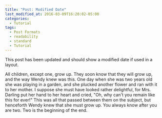 ```yaml
---
title: "Post: Modified Date"
last_modified_at: 2016-03-09T16:20:02-05:00
categories:
  - Tutorial
tags:
  - Post Formats
  - readability
  - standard
  - Tutorial
---
```


This post has been updated and should show a modified date if used in a layout.

All children, except one, grow up. They soon know that they will grow up, and the way Wendy knew was this. One day when she was two years old she was playing in a garden, and she plucked another flower and ran with it to her mother. I suppose she must have looked rather delightful, for Mrs. Darling put her hand to her heart and cried, "Oh, why can't you remain like this for ever!" This was all that passed between them on the subject, but henceforth Wendy knew that she must grow up. You always know after you are two. Two is the beginning of the end.